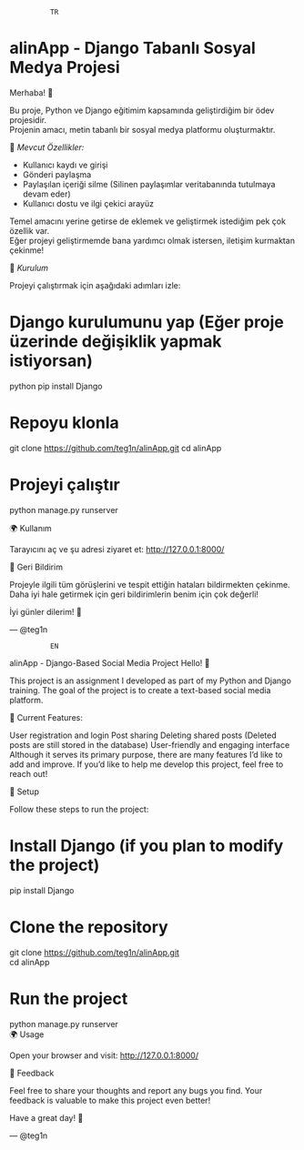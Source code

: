               TR

# alinApp - Django Tabanlı Sosyal Medya Projesi  

Merhaba! 👋  

Bu proje, Python ve Django eğitimim kapsamında geliştirdiğim bir ödev projesidir.  
Projenin amacı, metin tabanlı bir sosyal medya platformu oluşturmaktır.  

🚀 *Mevcut Özellikler:*  
- Kullanıcı kaydı ve girişi  
- Gönderi paylaşma  
- Paylaşılan içeriği silme (Silinen paylaşımlar veritabanında tutulmaya devam eder)  
- Kullanıcı dostu ve ilgi çekici arayüz  

Temel amacını yerine getirse de eklemek ve geliştirmek istediğim pek çok özellik var.  
Eğer projeyi geliştirmemde bana yardımcı olmak istersen, iletişim kurmaktan çekinme!  

📌 *Kurulum*  

Projeyi çalıştırmak için aşağıdaki adımları izle:  

# Django kurulumunu yap (Eğer proje üzerinde değişiklik yapmak istiyorsan)
python pip install Django

# Repoyu klonla
git clone https://github.com/teg1n/alinApp.git
cd alinApp


# Projeyi çalıştır
python manage.py runserver


🌍 Kullanım

Tarayıcını aç ve şu adresi ziyaret et:
http://127.0.0.1:8000/


🎯 Geri Bildirim

Projeyle ilgili tüm görüşlerini ve tespit ettiğin hataları bildirmekten çekinme.
Daha iyi hale getirmek için geri bildirimlerin benim için çok değerli!

İyi günler dilerim! 🚀

— @teg1n



              EN

alinApp - Django-Based Social Media Project
Hello! 👋

This project is an assignment I developed as part of my Python and Django training.
The goal of the project is to create a text-based social media platform.

🚀 Current Features:

User registration and login
Post sharing
Deleting shared posts (Deleted posts are still stored in the database)
User-friendly and engaging interface
Although it serves its primary purpose, there are many features I’d like to add and improve.
If you’d like to help me develop this project, feel free to reach out!

📌 Setup

Follow these steps to run the project:

# Install Django (if you plan to modify the project)
pip install Django  

# Clone the repository
git clone https://github.com/teg1n/alinApp.git  
cd alinApp  

# Run the project
python manage.py runserver  
🌍 Usage

Open your browser and visit:
http://127.0.0.1:8000/

🎯 Feedback

Feel free to share your thoughts and report any bugs you find.
Your feedback is valuable to make this project even better!

Have a great day! 🚀

— @teg1n
